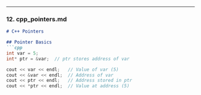 
---

### **12. cpp_pointers.md**
```markdown
# C++ Pointers

## Pointer Basics
```cpp
int var = 5;
int* ptr = &var;  // ptr stores address of var

cout << var << endl;   // Value of var (5)
cout << &var << endl;  // Address of var
cout << ptr << endl;   // Address stored in ptr
cout << *ptr << endl;  // Value at address (5)